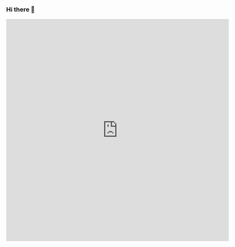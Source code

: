 ### Hi there 👋

<iframe width="600" height="600" src="https://ionicabizau.github.io/github-profile-languages/api.html?marvinbernhardt" frameborder="0"></iframe>
